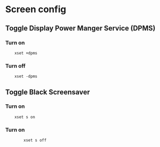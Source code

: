 # Screen config

## Toggle Display Power Manger Service (DPMS)

### Turn on 
```shell
    xset +dpms
```

### Turn off
```shell
    xset -dpms
```

## Toggle Black Screensaver

### Turn on
```shell
    xset s on
```

### Turn on
```shell
        xset s off
```
